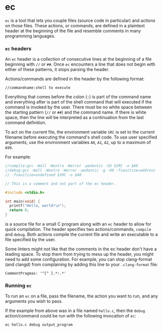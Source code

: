# ec

`ec` is a tool that lets you couple files (source code in particular) and
actions on those files. These actions, or commands, are defined in a plaintext
header at the beginning of the file and resemble comments in many programming
languages.

### `ec` headers

An `ec` header is a collection of consecutive lines at the beginning of a file
beginning with `//` or `##`. Once `ec` encounters a line that does not begin
with either of these patterns, it stops parsing the header.

Actions/commands are defined in the header by the following format:
```
//commandname:shell to execute
```
Everything that comes before the colon (`:`) is part of the command name and
everything after is part of the shell command that will executed if the command
is invoked by the user. There must be no white space between the starting
pattern (`//` or `##`) and the command name. If there is white space, then the
line will be interpreted as a continuation from the last command definition.

To act on the current file, the environment variable `SRC` is set to
the current filename before executing the command's shell code. To use user
specified arguments, use the environment variables `A0`, `A1`, `A2`, up to a
maximum of `A99`.

For example:
```c
//compile:gcc -Wall -Wextra -Werror -pedantic -O3 $SRC -o $A0
//debug:gcc -Wall -Wextra -Werror -pedantic -g -O0 -fsanitize=address
// -fsanitize=undefined $SRC -o $A0

// This is a comment and not part of the ec header.

#include <stdio.h>

int main(void) {
  printf("Hello, world!\n");
  return 0;
}
```
is a source file for a small C program along with an `ec` header to allow for
quick compilation. The header specifies two actions/commands, `compile` and
`debug`. Both actions compile the current file and write an executable to a file
specified by the user.

Some linters might not like that the comments in the ec header don't have a
leading space. To stop them from trying to mess up the header, you might need to
add some configuration. For example, you can stop clang-format (and clangd) from
complaining by adding this line to your `.clang-format` file:
```
CommentPragmas: '^[^ ].*:.*'
```

### Running `ec`

To run an `ec` on a file, pass the filename, the action you want to run, and any
arguments you wish to pass.

If the example from above was in a file named `hello.c`, then the `debug`
action/command could be run with the following invocation of `ec`:
```
ec hello.c debug output_program
```
